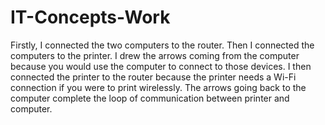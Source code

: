 # IT-Concepts-Work


Firstly, I connected the two computers to the router. Then I connected the computers to the printer. I drew the arrows coming from the computer because you would use 
the computer to connect to those devices. I then connected the printer to the router because the printer needs a Wi-Fi connection if you were to print wirelessly. 
The arrows going back to the computer complete the loop of communication between printer and computer.

